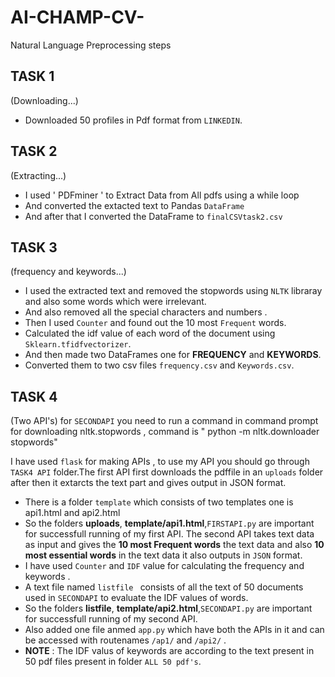 # AI-CHAMP-CV-
Natural Language Preprocessing steps

## TASK 1
(Downloading...)
* Downloaded 50 profiles in Pdf format from  `LINKEDIN`.

## TASK 2
(Extracting...)
* I used ' PDFminer ' to Extract Data from All pdfs using a while loop
* And converted the extacted text to Pandas `DataFrame `
* And after that I converted the DataFrame to `finalCSVtask2.csv `

## TASK 3
(frequency and keywords...)
* I used the extracted text and removed the stopwords using `NLTK` libraray and also some words which were irrelevant.
* And also removed all the special characters and numbers .
* Then I used `Counter` and found out the 10 most `Frequent` words.
* Calculated the idf value of each word of the document using `Sklearn.tfidfvectorizer`.
* And then made two DataFrames one for **FREQUENCY** and **KEYWORDS**.
* Converted them to two csv files `frequency.csv` and `Keywords.csv`.

## TASK 4
(Two API's)
for `SECONDAPI` you need to run a command in command prompt for downloading nltk.stopwords , command is " python -m nltk.downloader stopwords"

I have used `flask` for making APIs , to use my API you should go through `TASK4 API` folder.The first API first downloads the pdffile in an `uploads` folder after then it extarcts the text part and gives output in JSON format.
* There is a folder `template` which consists of two templates one is  api1.html and api2.html
* So the folders **uploads**, **template/api1.html**,`FIRSTAPI.py` are important for successfull running of my first API.
The second API takes text data as input and gives the **10 most Frequent words** the text data and also **10 most essential words** in the text data it also outputs in `JSON` format.
* I have used `Counter` and `IDF` value for calculating the frequency and keywords .
* A text file named `listfile ` consists of all the text of 50 documents used in `SECONDAPI` to evaluate the IDF values of words.
* So the folders **listfile**, **template/api2.html**,`SECONDAPI.py` are important for successfull running of my second API.
* Also added one file anmed `app.py` which have both the APIs in it and can be accessed with routenames `/ap1/` and `/api2/` .
* **NOTE** : The IDF valus of keywords are according to the text present in 50 pdf files present in folder ` ALL 50 pdf's `.
